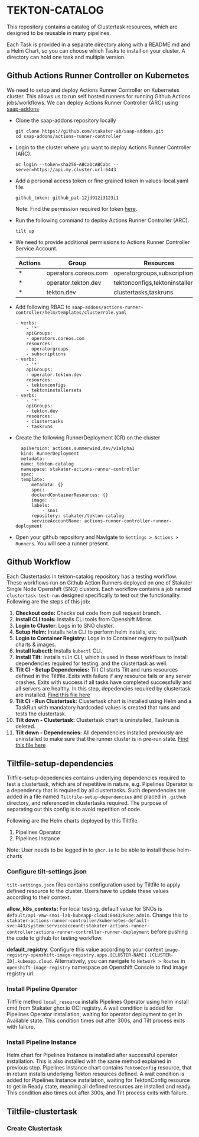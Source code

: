 # TEKTON-CATALOG

This repository contains a catalog of Clustertask resources, which are designed to be reusable in many pipelines.

Each Task is provided in a separate directory along with a README.md and a Helm Chart, so you can choose which Tasks to install on your cluster. A directory can hold one task and multiple version.

## Github Actions Runner Controller on Kubernetes
We need to setup and deploy Actions Runner Controller on Kubernetes cluster. This allows us to run self hosted runners for running Github Actions jobs/workflows.
We can deploy Actions Runner Controller (ARC) using  [saap-addons](https://github.com/stakater-ab/saap-addons/tree/main/actions-runner-controller)

- Clone the saap-addons repository locally

      git clone https://github.com/stakater-ab/saap-addons.git
      cd saap-addons/actions-runner-controller

- Login to the cluster where you want to deploy Actions Runner Controller (ARC).

      oc login --token=sha256~ABCabcABCabc --server=https://api.my.cluster.url:6443

- Add a personal access token or fine grained token in values-local.yaml file.

      github_token: github_pat-12jd912i3123i1

    Note: Find the permission required for token [here](https://github.com/stakater-ab/saap-addons/tree/main/actions-runner-controller).

- Run the following command to deploy Actions Runner Controller (ARC).

      tilt up

- We need to provide additional permissions to Actions Runner Controller Service Account.

    | Actions | Group                | Resources                         |
    |---------|----------------------|-----------------------------------|
    | *       | operators.coreos.com | operatorgroups,subscriptions      |
    | *       | operator.tekton.dev  | tektonconfigs,tektoninstallersets |
    | *       | tekton.dev           | clustertasks,taskruns             |


- Add following RBAC to `saap-addons/actions-runner-controller/helm/templates/clusterrole.yaml`

      - verbs:
          - '*'
          apiGroups:
          - operators.coreos.com
          resources:
          - operatorgroups
          - subscriptions
      - verbs:
          - '*'
          apiGroups:
          - operator.tekton.dev
          resources:
          - tektonconfigs
          - tektoninstallersets
      - verbs:
          - '*'
          apiGroups:
          - tekton.dev
          resources:
          - clustertasks
          - taskruns

- Create the following RunnerDeployment (CR) on the cluster

        apiVersion: actions.summerwind.dev/v1alpha1
        kind: RunnerDeployment
        metadata:
        name: tekton-catalog
        namespace: stakater-actions-runner-controller
        spec:
        template:
            metadata: {}
            spec:
            dockerdContainerResources: {}
            image: ''
            labels:
                - sno1
            repository: stakater/tekton-catalog
            serviceAccountName: actions-runner-controller-runner-deployment

- Open your github repository and Navigate to `Settings > Actions > Runners`. You will see a runner present.

## Github Workflow

Each Clustertasks in tekton-catalog repository has a testing workflow. These workflows run on Github Action Runners deployed on one of Stakater Single Node Openshift (SNO) clusters. Each workflow contains a job named `clustertask-test-run` designed specifically to test out the functionality. Following are the steps of this job:

1. **Checkout code:** Checks out code from pull request branch.
2. **Install CLI tools:** Installs CLI tools from Openshift Mirror.
3. **Login to Cluster**: Logs in to SNO cluster.
4. **Setup Helm:** Installs `helm` CLI to perform helm installs, etc.
5. **Login to Container Registry:** Logs in to Container registry to pull/push charts & images.
6. **Install kubectl:** Installs `kubectl` CLI.
7. **Install Tilt:** Installs `tilt` CLI, which is used in these workflows to install dependencies required for testing, and the clustertask as well.
8. **Tilt CI - Setup Dependencies:** Tilt CI starts Tilt and runs resources defined in the Tiltfile. Exits with failure if any resource fails or any server crashes. Exits with success if all tasks have completed successfully and all servers are healthy. In this step, depedencies required by clustertask are installed. [Find this file here](.github/Tiltfile-setup-dependencies)
9. **Tilt CI - Run Clustertask:** Clustertask chart is installed using Helm and a TaskRun with mandatory hardcoded values is created that runs and tests the clustertask.
10. **Tilt down - Clustertask:** Clustertask chart is uninstalled, Taskrun is deleted.
11. **Tilt down - Dependencies:** All dependencies installed previously are uninstalled to make sure that the runner cluster is in pre-run state. [Find this file here](.github/Tiltfile-delete-dependencies)

## Tiltfile-setup-dependencies

Tiltfile-setup-depedencies contains underlying dependencies required to test a clustertask, which are of repetitive in nature, e.g. Pipelines Operator is a dependency that is required by all clustertasks. Such dependencies are added in a file named `Tiltfile-setup-dependencies` and placed in `.github` directory, and referenced in clustertasks required. The purpose of separating out this config is to avoid repetition of code. 

Following are the Helm charts deployed by this Tiltfile.

1. Pipelines Operator
2. Pipelines Instance

Note: User needs to be logged in to `ghcr.io` to be able to install these helm-charts 

### Configure tilt-settings.json

`tilt-settings.json` files contains configuration used by Tiltfile to apply defined resource to the cluster. Users have to update these values according to their context.

**allow_k8s_contexts:** For local testing, default value for SNOs is `default/api-vmw-sno1-lab-kubeapp-cloud:6443/kube:admin`. Change this to `stakater-actions-runner-controller/kubernetes-default-svc:443/system:serviceaccount:stakater-actions-runner-controller:actions-runner-controller-runner-deployment` before pushing the code to github for testing workflow.

**default_registry**: Configure this value according to your context `image-registry-openshift-image-registry.apps.[CLUSTER-NAME].[CLUSTER-ID].kubeapp.cloud`.
Alternatively, you can navigate to `Network > Routes` in `openshift-image-registry` namespace on Openshift Console to find image registry url.

### Install Pipeline Operator
Tiltfile method `local_resource` installs Pipelines Operator using helm install cmd from Stakater ghcr.io OCI registry. A wait condition is added for Pipelines Operator installation, waiting for operator deployment to get in Available state. This condition times out after 300s, and Tilt process exits with failure.

### Install Pipeline Instance
Helm chart for Pipelines Instance is installed after successful operator installation. This is also installed with the same method explained in previous step. Pipelines instance chart contains `TektonConfig` resource, that in return installs underlying Tekton resources defined. A wait condition is added for Pipelines Instance installation, waiting for TektonConfig resource to get in Ready state, meaning all defined resources are installed and ready. This condition also times out after 300s, and Tilt process exits with failure.

## Tiltfile-clustertask

### Create Clustertask